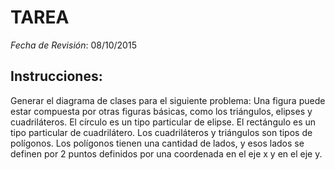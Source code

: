# TAREA

*Fecha de Revisión*: 08/10/2015

## Instrucciones:
Generar el diagrama de clases para el siguiente problema: Una figura puede estar compuesta por otras figuras básicas, como los triángulos, elipses y cuadriláteros. El círculo es un tipo particular de elipse. El rectángulo es un tipo particular de cuadrilátero. Los cuadriláteros y triángulos son tipos de polígonos. Los polígonos tienen una cantidad de lados, y esos lados se definen por 2 puntos definidos por una coordenada en el eje x y en el eje y.
